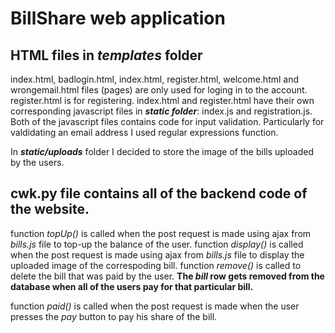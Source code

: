 # BillShare web application

## HTML files in _templates_ folder
index.html, badlogin.html, index.html, register.html, welcome.html and wrongemail.html 
files (pages) are only used for loging in to the account.
register.html is for registering.
index.html and register.html have their own corresponding javascript files in **_static folder_**: 
index.js and registration.js.
Both of the javascript files contains code for input validation. 
Particularly for valdidating an email address I used regular expressions function.

In **_static/uploads_** folder I decided to store the image of the bills uploaded by the users.

## **cwk.py** file contains all of the backend code of the website. 
function _topUp()_ is called when the post request is made using ajax from _bills.js_ file to top-up the balance of the user.
function _display()_ is called when the post request is made using ajax from _bills.js_ file to display the uploaded image of
the correspoding bill.
function _remove()_ is called to delete the bill that was paid by the user. **The _bill_ row gets removed from the database when all of the users pay for that particular bill.**

function _paid()_ is called when the post request is made when the user presses the _pay_ button to pay his share of the bill.


